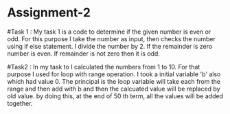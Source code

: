 # Assignment-2
#Task 1
: My task 1 is a code to determine if the given number is even or odd. For this purpose I take the number as input, then checks the number using if else statement.
I  divide the number by 2. If the remainder is zero number is even. If remainder is not zero then it is odd.

#Task2
: In my task to I calculated the numbers from 1 to 10. For that purpose I used for loop with range operation.
I took a initial variable 'b' also which had value 0. The principal is the loop variable will take each from the range and then add with b and then the calcuated value will be replaced by old value.
by doing this, at the end of 50 th term, all the values will be added together.
